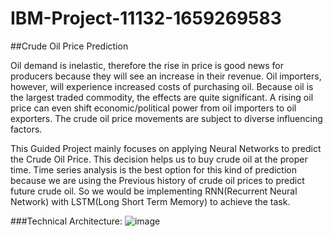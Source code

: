 # IBM-Project-11132-1659269583
##Crude Oil Price Prediction

Oil demand is inelastic, therefore the rise in price is good news for producers because they will see an increase in their revenue. Oil importers, however, will experience increased costs of purchasing oil. Because oil is the largest traded commodity, the effects are quite significant. A rising oil price can even shift economic/political power from oil importers to oil exporters. The crude oil price movements are subject to diverse influencing factors.

This Guided Project mainly focuses on applying Neural Networks to predict the Crude Oil Price. This decision helps us to buy crude oil at the proper time. Time series analysis is the best option for this kind of prediction because we are using the Previous history of crude oil prices to predict future crude oil. So we would be implementing RNN(Recurrent Neural Network) with LSTM(Long Short Term Memory) to achieve the task.

###Technical Architecture:
![image](https://user-images.githubusercontent.com/115720905/202737069-9a1b749a-db39-4ce3-932e-a9d8c8e5a122.png)

